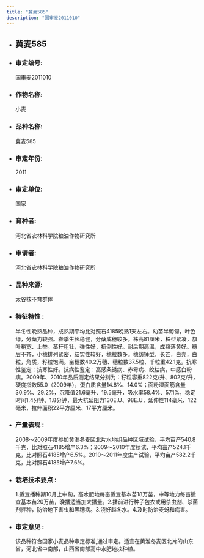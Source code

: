 ```yaml
---
title: "冀麦585"
description: "国审麦2011010"
---
```

* ## 冀麦585
* ###  审定编号:  
   国审麦2011010

*  ### 作物名称:  
   小麦

*   ###  品种名称: 
    冀麦585

*   ### 审定年份: 
    2011

*   ### 审定单位:  
    国家

*   ### 育种者:  
    河北省农林科学院粮油作物研究所

*   ### 申请者:  
    河北省农林科学院粮油作物研究所

*   ### 品种来源:  
    太谷核不育群体

*   ### 特征特性 : 
    半冬性晚熟品种，成熟期平均比对照石4185晚熟1天左右。幼苗半葡匐，叶色绿，分蘖力较强。春季生长稳健，分蘖成穗较多。株高81厘米，株型紧凑，旗叶稍宽、上举。茎秆粗壮，弹性好，抗倒性好。耐后期高温，成熟落黄好。穗层不齐，小穗排列紧密，结实性较好，穗粒数多。穗纺锤型，长芒，白壳，白粒，角质，籽粒饱满。亩穗数40.2万穗、穗粒数37.5粒、千粒重42.1克。抗寒性鉴定：抗寒性好。抗病性鉴定：高感条锈病、赤霉病、纹枯病，中感白粉病。2009年、2010年品质测定结果分别为：籽粒容重822克/升、802克/升，硬度指数55.0（2009年），蛋白质含量14.8%、14.0%；面粉湿面筋含量30.9%、29.2%，沉降值21.6毫升、19.5毫升，吸水率58.4%、57.1%，稳定时间1.4分钟、1.8分钟，最大抗延阻力130E.U、98E.U，延伸性114毫米、122毫米，拉伸面积22平方厘米、17平方厘米。

*   ### 产量表现 : 
    2008～2009年度参加黄淮冬麦区北片水地组品种区域试验，平均亩产540.8千克，比对照石4185增产6.3%；2009～2010年度续试，平均亩产524.1千克，比对照石4185增产6.5%。2010～2011年度生产试验，平均亩产582.2千克，比对照石4185增产7.6%。

*   ### 栽培技术要点 : 
    1.适宜播种期10月上中旬，高水肥地每亩适宜基本苗18万苗，中等地力每亩适宜基本苗20万苗，晚播适当加大播量。2.播前进行种子包衣或用杀虫剂、杀菌剂拌种，防治地下害虫和黑穗病。3.浇好越冬水。4.及时防治麦蚜和病害。

*   ### 审定意见 : 
    该品种符合国家小麦品种审定标准,通过审定。适宜在黄淮冬麦区北片的山东省，河北省中南部，山西省南部高中水肥地块种植。
